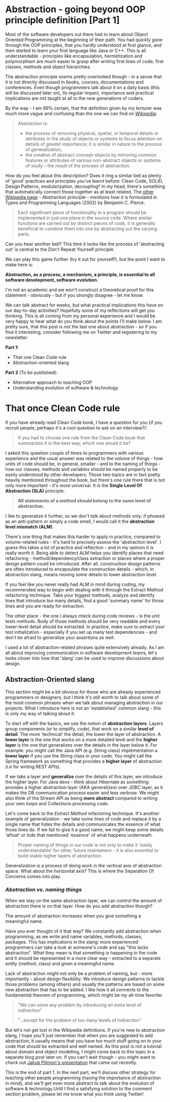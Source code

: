 # Abstraction - going beyond OOP principle definition [Part 1]


Most of the software developers out there had to learn about Object Oriented Programming at the beginning of their path. You had quickly gone through the OOP principles, that you hardly understood at first glance, and then started to learn your first language like Java or C++. This is all understandable - principles like encapsulation, hermetization and polymorphism are much easier to grasp after writing first lines of code, first classes, methods and object hierarchies.

The abstraction principle seems pretty overlooked though - in a sense that it is not directly discussed in books, courses, documentations and conferences. Even though programmers talk about it on a daily basis (this will be discussed later on), its regular impact, importance and practical implications are not taught at all to the new generations of coders. 

By the way - I am 99% certain, that the definition given by my lecturer was much more vague and confusing than the one we can find on [Wikipedia](https://en.wikipedia.org/wiki/Abstraction_(computer_science)):

> Abstraction is:
> - the process of removing physical, spatial, or temporal details or attributes in the study of objects or systems to focus attention on details of greater importance; it is similar in nature to the process of generalization;
> - the creation of abstract concept-objects by mirroring common features or attributes of various non-abstract objects or systems of study – the result of the process of abstraction.

How do you feel about this description? Does it ring a similar bell as plenty of 'good' practices and principles you've learnt before: Clean Code, SOLID, Design Patterns, modularization, decoupling? In my head, there's something that automatically connect those together as at least related. The [other Wikipedia page](https://en.wikipedia.org/wiki/Types_and_Programming_Languages) - Abstraction principle - mentions how it is formulated in Types and Programming Languages (2002) by Benjamin C. Pierce:

> Each significant piece of functionality in a program should be implemented in just one place in the source code. Where similar functions are carried out by distinct pieces of code, it is generally beneficial to combine them into one by abstracting out the varying parts.

Can you hear another bell? This time it looks like the process of 'abstracting out' is central to the Don't Repeat Yourself principle. 

We can play this game further (try it out for yourself!), but the point I want to make here is: 

**Abstraction, as a process, a mechanism, a principle, is essential to all software development, software evolution.**

I'm not an academic and we won't construct a theoretical proof for this statement - obviously - but if you strongly disagree - let me know. 

We can talk abstract for weeks, but what practical implications this have on our day-to-day activities? Hopefully some of my reflections will get you thinking. This is all coming from my personal experience and I would be very happy to hear what do you think about the points I'll make below. I am pretty sure, that this post is not the last one about abstraction - so if you find it interesting, consider following me on Twitter and registering to my newsletter.

**Part 1:**

- That one Clean Code rule
- Abstraction-oriented slang

**Part 2** (To be published):	
- Alternative approach to teaching OOP	
- Understanding evolution of software & technology

# That once Clean Code rule

If you have already read Clean Code book, I have a question for you (if you recruit people, perhaps it's a cool question to ask on an interview?):

>   If you had to choose one rule from the Clean Code book that summarizes it in the best way, which one would it be? 

I asked this question couple of times to programmers with various experience and the usual answer was related to the volume of things - how units of code should be, in general, smaller - and to the naming of things - how our classes, methods and variables should be named properly to be easily understood by other developers. Those two topics are in fact pretty heavily mentioned throughout the book, but there's one rule there that is not only more important - it's more universal. It is the **Single Level Of Abstraction (SLA)** principle:

> **All statements of a method should belong to the same level of abstraction.**

I like to generalize it further, so we don't talk about methods only: if phrased as an anti-pattern or simply a code smell, I would call it the **abstraction level mismatch (ALM)**.

There's one thing that makes this harder to apply in practice, compared to volume-related rules - it's hard to precisely assess the 'abstraction level'. I guess this takes a lot of practice and reflection - and in my opinion it is really worth it. Being able to detect ALM helps you identify places that need refactoring - method/dependency/class extraction or places where a proper design pattern could be introduced. After all, construction design patterns are often introduced to encapsulate the construction details - which, in abstraction slang, means moving some details to lower abstraction level.

If you feel like you never really had ALM in mind during coding, my recommended way to begin with dealing with it through the Extract Method refactoring technique. Take your biggest methods, analyze and identify lines that introduce too many details, find a good 'summary name' for those lines and you are ready for extraction.

The other place - the one I always check during code reviews - is the unit tests methods. Body of those methods should be very readable and every lower-level detail should be extracted. In practice, make sure to extract your test initialization - especially if you set up many test dependencies - and don't be afraid to generalize your assertions as well.

I used a lot of abstraction-related phrases quite extensively already. As I am all about improving communication in software development teams, let's looks closer into how that 'slang' can be used to improve discussions about design.

## **Abstraction-Oriented slang**

This section might be a bit obvious for those who are already experienced programmers or designers, but I think it's still worth to talk about some of the most common phrases when we talk about managing abstraction in our projects. What I introduce here is not an 'established' common slang - this is only my way of talking about it.

To start off with the basics, we use the notion of **abstraction layers**. Layers group components (or to simplify, code), that work on a similar **level of detail**. The more 'technical' the detail, the lower the layer of abstraction. A **lower layer** is the one that works on a more detailed level and the **higher layer** is the one that generalizes over the details in the layer below it. For example: you might call the Java API (e.g. String class) implementation a **lower layer** if you use the String class in your code. You might call the Spring framework as something that provides a **higher layer** of abstraction (i.e for writing REST APIs).

If we take a layer and **generalize** over the details of this layer, we introduce the higher layer. For Java devs - think about Hibernate as something provides a higher abstraction layer (AKA generalizes) over JDBC layer, as it makes the DB communication process easier and less verbose. We might also think of the Stream API as being **more abstract** compared to writing your own loops and Collections processing code.

Let's come back to the *Extract Method* refactoring technique. It's another example of generalization - we take some lines of code and replace it by a single name that hides the details and communicates the essence of what those lines do. If we fail to give it a good name, we might keep some details 'afloat' or hide that mentioned 'essence' of what happens underneath.

> Proper naming of things in our code is not only to make it 'easily understandable' for other, future maintainers - it is also essential to build stable higher layers of abstraction.

Generalization is a process of doing work in the vertical axis of abstraction space. What about the horizontal axis? This is where the Separation Of Concerns comes into play.

### *Abstraction vs. naming things*

When we stay on the same abstraction layer, we can control the amount of abstraction there is on that layer. How do you add abstraction though?

The amount of abstraction increases when you give something a meaningful name.

Have you ever thought of it that way? We constantly add abstraction when programming, as we write and name variables, methods, classes, packages. This has implications in the slang: more experienced programmers can take a look at someone's code and say "this lacks abstraction". What they mean is that something is happening in the code and it should be represented in a more clear way - extracted to a separate entity (method, class) and given a meaningful name. 

Lack of abstraction might not only be a problem of naming, but - more importantly - about design flexibility. We introduce design patterns to tackle those problems (among others) and usually the patterns are based on some new abstraction that has to be added. I like how it all connects to the fundamental theorem of programming, which might be my all-time favorite:

> "We can solve any problem by introducing an extra level of indirection"
> 
> "…except for the problem of too many levels of indirection"

But let's not get lost in the Wikipedia definitions. If you're new to abstraction slang, I hope you'll just remember that when you are suggested to add abstraction, it usually means that you have too much stuff going on in your code that should be extracted and well named. As this post is not a tutorial about domain and object modelling, I might come back to this topic in a separate blog post later on. If you can't wait though - you might want to check out [Jakub Pilimon's presentation](https://www.youtube.com/watch?v=Ms7zCjbT8-4&feature=youtu.be) that came out recently.

This is the end of part 1. In the next part, we'll discuss other strategy for teaching other people programming (having the importance of abstraction in mind), and we'll get even more abstract to talk about the evolution of software & technology.Until I find a satisfying solution to the comment section problem, please let me know what you think using Twitter!